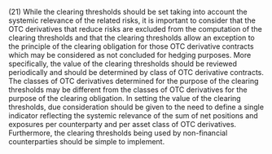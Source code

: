 (21) While the clearing thresholds should be set taking into account the systemic relevance of the related risks, it is important to consider that the OTC derivatives that reduce risks are excluded from the computation of the clearing thresholds and that the clearing thresholds allow an exception to the principle of the clearing obligation for those OTC derivative contracts which may be considered as not concluded for hedging purposes. More specifically, the value of the clearing thresholds should be reviewed periodically and should be determined by class of OTC derivative contracts. The classes of OTC derivatives determined for the purpose of the clearing thresholds may be different from the classes of OTC derivatives for the purpose of the clearing obligation. In setting the value of the clearing thresholds, due consideration should be given to the need to define a single indicator reflecting the systemic relevance of the sum of net positions and exposures per counterparty and per asset class of OTC derivatives. Furthermore, the clearing thresholds being used by non-financial counterparties should be simple to implement.